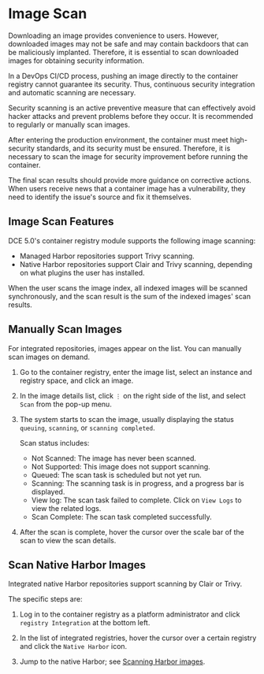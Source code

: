 # Image Scan

Downloading an image provides convenience to users. However, downloaded images may not be safe and may contain backdoors that can be maliciously implanted. Therefore, it is essential to scan downloaded images for obtaining security information.

In a DevOps CI/CD process, pushing an image directly to the container registry cannot guarantee its security. Thus, continuous security integration and automatic scanning are necessary.

Security scanning is an active preventive measure that can effectively avoid hacker attacks and prevent problems before they occur. It is recommended to regularly or manually scan images.

After entering the production environment, the container must meet high-security standards, and its security must be ensured. Therefore, it is necessary to scan the image for security improvement before running the container.

The final scan results should provide more guidance on corrective actions. When users receive news that a container image has a vulnerability, they need to identify the issue's source and fix it themselves.

## Image Scan Features

DCE 5.0's container registry module supports the following image scanning:

- Managed Harbor repositories support Trivy scanning.
- Native Harbor repositories support Clair and Trivy scanning, depending on what plugins the user has installed.

When the user scans the image index, all indexed images will be scanned synchronously, and the scan result is the sum of the indexed images' scan results.

## Manually Scan Images

For integrated repositories, images appear on the list. You can manually scan images on demand.

1. Go to the container registry, enter the image list, select an instance and registry space, and click an image.

2. In the image details list, click `⋮` on the right side of the list, and select `Scan` from the pop-up menu.

3. The system starts to scan the image, usually displaying the status `queuing`, `scanning`, or `scanning completed`.

    Scan status includes:

    - Not Scanned: The image has never been scanned.
    - Not Supported: This image does not support scanning.
    - Queued: The scan task is scheduled but not yet run.
    - Scanning: The scanning task is in progress, and a progress bar is displayed.
    - View log: The scan task failed to complete. Click on `View Logs` to view the related logs.
    - Scan Complete: The scan task completed successfully.

4. After the scan is complete, hover the cursor over the scale bar of the scan to view the scan details.

## Scan Native Harbor Images

Integrated native Harbor repositories support scanning by Clair or Trivy.

The specific steps are:

1. Log in to the container registry as a platform administrator and click `registry Integration` at the bottom left.

2. In the list of integrated registries, hover the cursor over a certain registry and click the `Native Harbor` icon.

3. Jump to the native Harbor; see [Scanning Harbor images](https://goharbor.io/docs/2.1.0/administration/vulnerability-scanning/scan-individual-artifact/).
